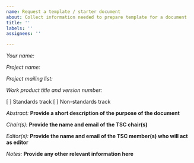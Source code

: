 ```yaml
---
name: Request a template / starter document
about: Collect information needed to prepare template for a document
title: ''
labels: ''
assignees: ''

---
```


*Your name:*

*Project name:*

*Project mailing list:*

*Work product title and version number:* 

[ ] Standards track
[ ] Non-standards track 

*Abstract:* __Provide a short description of the purpose of the document__

*Chair(s):*  __Provide the name and email of the TSC chair(s)__

*Editor(s):* __Provide the name and email of the TSC member(s) who will act as editor__

*Notes:*  __Provide any other relevant information here__
